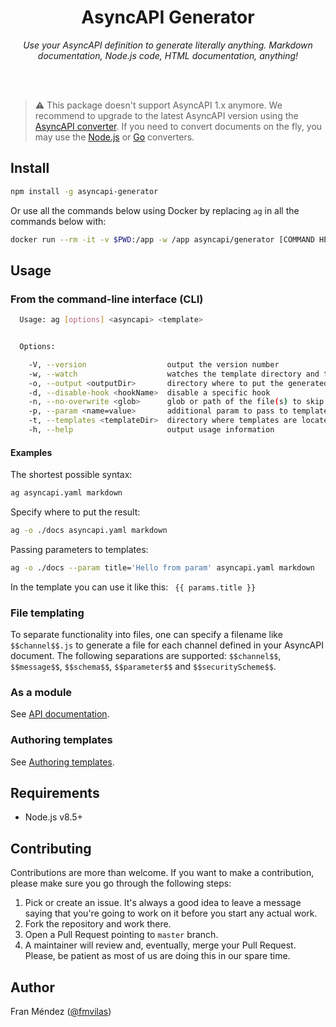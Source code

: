 <h1 align="center">AsyncAPI Generator</h1>
<p align="center">
  <em>Use your AsyncAPI definition to generate literally anything. Markdown documentation, Node.js code, HTML documentation, anything!</em>
</p>
<br><br>

> :warning: This package doesn't support AsyncAPI 1.x anymore. We recommend to upgrade to the latest AsyncAPI version using the [AsyncAPI converter](https://github.com/asyncapi/converter). If you need to convert documents on the fly, you may use the [Node.js](https://github.com/asyncapi/converter) or [Go](https://github.com/asyncapi/converter-go) converters.

## Install

```bash
npm install -g asyncapi-generator
```

Or use all the commands below using Docker by replacing `ag` in all the commands below with:

```bash
docker run --rm -it -v $PWD:/app -w /app asyncapi/generator [COMMAND HERE]
```

## Usage

### From the command-line interface (CLI)

```bash
  Usage: ag [options] <asyncapi> <template>


  Options:

    -V, --version                  output the version number
    -w, --watch                    watches the template directory and the AsyncAPI document for change, and re-generate the files when they occur.
    -o, --output <outputDir>       directory where to put the generated files (defaults to current directory) (default: /Users/fmvilas/www/asyncapi-generator)
    -d, --disable-hook <hookName>  disable a specific hook
    -n, --no-overwrite <glob>      glob or path of the file(s) to skip when regenerating
    -p, --param <name=value>       additional param to pass to templates
    -t, --templates <templateDir>  directory where templates are located (default: Internal template folder)
    -h, --help                     output usage information
```

#### Examples

The shortest possible syntax:
```bash
ag asyncapi.yaml markdown
```

Specify where to put the result:
```bash
ag -o ./docs asyncapi.yaml markdown
```

Passing parameters to templates:
```bash
ag -o ./docs --param title='Hello from param' asyncapi.yaml markdown
```
In the template you can use it like this: ` {{ params.title }}`

### File templating
To separate functionality into files, one can specify a filename like `$$channel$$.js` to generate a file for each channel defined in your AsyncAPI document. The following separations are supported: `$$channel$$`, `$$message$$`, `$$schema$$`, `$$parameter$$` and `$$securityScheme$$`.


### As a module

See [API documentation](API.md).

### Authoring templates

See [Authoring templates](AUTHORING.md).

## Requirements

* Node.js v8.5+

## Contributing

Contributions are more than welcome. If you want to make a contribution, please make sure you go through the following steps:

1. Pick or create an issue. It's always a good idea to leave a message saying that you're going to work on it before you start any actual work.
2. Fork the repository and work there.
3. Open a Pull Request pointing to `master` branch.
4. A maintainer will review and, eventually, merge your Pull Request. Please, be patient as most of us are doing this in our spare time.

## Author

Fran Méndez ([@fmvilas](http://twitter.com/fmvilas))
